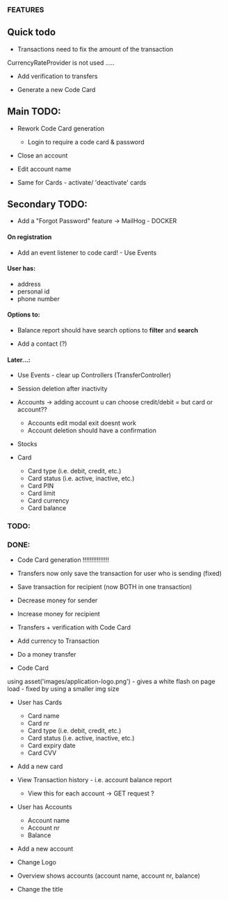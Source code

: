 ### FEATURES
## Quick todo
* Transactions need to fix the amount of the transaction

CurrencyRateProvider is not used .....


* Add verification to transfers

* Generate a new Code Card

## Main TODO:
* Rework Code Card generation
  * Login to require a code card & password


* Close an account
* Edit account name
- Same for Cards - activate/ 'deactivate' cards


## Secondary TODO:
* Add a "Forgot Password" feature -> MailHog - DOCKER


#### **On registration**
* Add an event listener to code card! - Use Events


#### User has:
* address
* personal id
* phone number


#### Options to:
  * Balance report should have search options to **filter** and **search**

* Add a contact (?)


#### Later...:
* Use Events - clear up Controllers (TransferController)
* Session deletion after inactivity
* Accounts -> adding account u can choose credit/debit = but card or account??

    * Accounts edit modal exit doesnt work
    * Account deletion should have a confirmation

[//]: # (* Currencies - show according symbol in transaction overview)


* Stocks


* Card
  * Card type (i.e. debit, credit, etc.)
  * Card status (i.e. active, inactive, etc.)
  * Card PIN
  * Card limit
  * Card currency
  * Card balance


### TODO:

[//]: # (  * Account type &#40;i.e. savings, checking, credit card, etc.&#41;)
[//]: # (  * Account status &#40;i.e. active, inactive, etc.&#41;)






### DONE:
* Code Card generation !!!!!!!!!!!!!!!

* Transfers now only save the transaction for user who is sending (fixed)
* Save transaction for recipient (now BOTH in one transaction)
* Decrease money for sender
* Increase money for recipient

* Transfers + verification with Code Card
* Add currency to Transaction

* Do a money transfer

* Code Card

using asset('images/application-logo.png') - gives a white flash on page load - fixed by using a smaller img size

* User has Cards
  * Card name
  * Card nr
  * Card type (i.e. debit, credit, etc.)
  * Card status (i.e. active, inactive, etc.)
  * Card expiry date
  * Card CVV
* Add a new card

* View Transaction history - i.e. account balance report
    * View this for each account -> GET request ?

* User has Accounts
    * Account name
    * Account nr
    * Balance
* Add a new account

* Change Logo
* Overview shows accounts (account name, account nr, balance)
* Change the title
